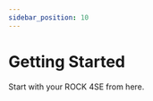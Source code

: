 ```yaml
---
sidebar_position: 10
---
```


# Getting Started

Start with your ROCK 4SE from here.

<DocCardList />
